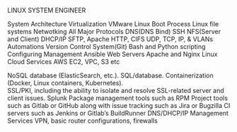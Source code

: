 LINUX SYSTEM ENGINEER  

System Architecture 
Virtualization
	VMware
Linux Boot Process 
Linux file systems 
Netwotking 
	All Major Protocols
		DNS(DNS Bind)
		SSH
		NFS(Server and Client)
		DHCP/IP
		SFTP, Apache HTTP, CIFS
		UDP, TCP, IP, & VLANs
Automations 
	Version Control System(Git)
	Bash and Python scripting
	Configuring Management
		Ansible
Web Servers 
	Apache and Nginx Linux 
Cloud Services 
	AWS
		EC2, VPC, S3 etc 
		
	
















NoSQL database (ElasticSearch, etc.). 
SQL/database. 
Containerization (Docker, Linux containers, Kubernetes).  
SSL/PKI, including the ability to isolate and resolve SSL-related server and client issues. 
Splunk
Package management tools such as RPM 
Project tools such as Gitlab or GitHub along with issue tracking such as Jira or Bugzilla 
CI servers such as Jenkins or Gitlab’s BuildRunner 
DNS/DHCP/IP Management Services
VPN, basic router configurations, firewalls


 

 